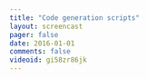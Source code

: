 ```yaml
---
title: "Code generation scripts"
layout: screencast 
pager: false
date: 2016-01-01
comments: false
videoid: gi58zr86jk
---
```


